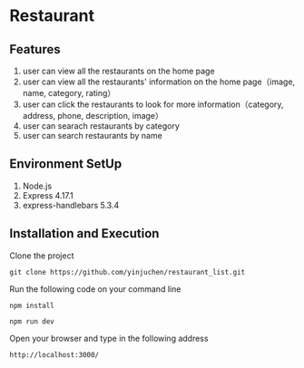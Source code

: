 <h1>Restaurant</h1>

## Features
1. user can view all the restaurants on the home page<br> 
2. user can view all the restaurants' information on the home page（image, name, category, rating）<br>
3. user can click the restaurants to look for more information（category, address, phone, description, image）<br>
4. user can searach restaurants by category<br>
5. user can search restaurants by name


## Environment SetUp
1. Node.js <br>
2. Express 4.17.1 <br>
3. express-handlebars 5.3.4


## Installation and Execution
Clone the project<br>

```
git clone https://github.com/yinjuchen/restaurant_list.git
```

Run the following code on your command line <br>

```
npm install
```
```
npm run dev
```
Open your browser and type in the following address <br>

```
http://localhost:3000/
```
